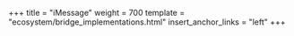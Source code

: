 +++
title = "iMessage"
weight = 700
template = "ecosystem/bridge_implementations.html"
insert_anchor_links = "left"
+++
